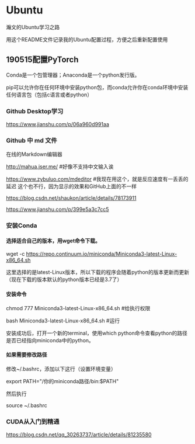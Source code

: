 # Ubuntu
瀚文的Ubuntu学习之路

用这个README文件记录我的Ubuntu配置过程，方便之后重新配置使用

## 190515配置PyTorch

Conda是一个包管理器；Anaconda是一个python发行版。

pip可以允许你在任何环境中安装python包，而conda允许你在conda环境中安装任何语言包（包括c语言或者python）

### Github Desktop学习
https://www.jianshu.com/p/06a960d991aa
### Github 中 md 文件
在线的Markdown编辑器

http://mahua.jser.me/ #好像不支持中文输入诶

https://www.zybuluo.com/mdeditor #我现在用这个，就是反应速度有一丢丢的延迟
这个也不行，因为显示的效果和GitHub上面的不一样

https://blog.csdn.net/shaukon/article/details/78173911

https://www.jianshu.com/p/399e5a3c7cc5

### 安装Conda
#### 选择适合自己的版本，用wget命令下载。

wget -c https://repo.continuum.io/miniconda/Miniconda3-latest-Linux-x86_64.sh

这里选择的是latest-Linux版本，所以下载的程序会随着python的版本更新而更新（现在下载的版本默认的python版本已经是3.7了）

#### 安装命令
chmod 777 Miniconda3-latest-Linux-x86_64.sh #给执行权限

bash Miniconda3-latest-Linux-x86_64.sh #运行

安装成功后，打开一个新的terminal，使用which python命令查看python的路径是否已经指向miniconda中的python。
#### 如果需要修改路径
修改~/.bashrc，添加以下这行（设置环境变量）

export PATH="/你的miniconda路径/bin:$PATH"

然后执行

source ~/.bashrc


### CUDA从入门到精通
https://blog.csdn.net/qq_30263737/article/details/81235580
